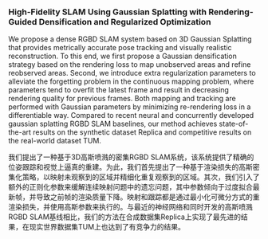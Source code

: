 ### High-Fidelity SLAM Using Gaussian Splatting with Rendering-Guided Densification and Regularized Optimization

We propose a dense RGBD SLAM system based on 3D Gaussian Splatting that provides metrically accurate pose tracking and visually realistic reconstruction. To this end, we first propose a Gaussian densification strategy based on the rendering loss to map unobserved areas and refine reobserved areas. Second, we introduce extra regularization parameters to alleviate the forgetting problem in the continuous mapping problem, where parameters tend to overfit the latest frame and result in decreasing rendering quality for previous frames. Both mapping and tracking are performed with Gaussian parameters by minimizing re-rendering loss in a differentiable way. Compared to recent neural and concurrently developed gaussian splatting RGBD SLAM baselines, our method achieves state-of-the-art results on the synthetic dataset Replica and competitive results on the real-world dataset TUM.

我们提出了一种基于3D高斯喷溅的密集RGBD SLAM系统，该系统提供了精确的位姿跟踪和视觉上逼真的重建。为此，我们首先提出了一种基于渲染损失的高斯密集化策略，以映射未观察到的区域并精细化重复观察到的区域。其次，我们引入了额外的正则化参数来缓解连续映射问题中的遗忘问题，其中参数倾向于过度拟合最新帧，并导致之前帧的渲染质量下降。映射和跟踪都是通过最小化可微分方式的重渲染损失，并使用高斯参数来执行的。与最近的神经网络和同时开发的高斯喷溅RGBD SLAM基线相比，我们的方法在合成数据集Replica上实现了最先进的结果，在现实世界数据集TUM上也达到了有竞争力的结果。
